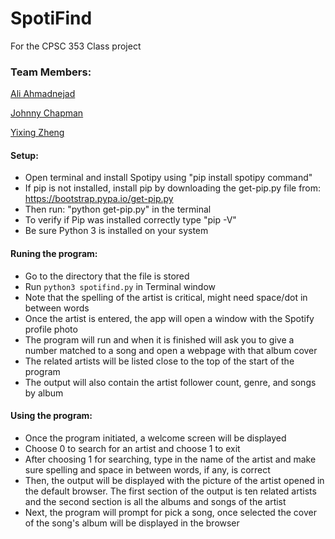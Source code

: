 # SpotiFind

For the CPSC 353 Class project

### Team Members:
[Ali Ahmadnejad](https://github.com/aliahmadnejad)

[Johnny Chapman](https://github.com/johnnycchapman)

[Yixing Zheng](https://github.com/zheng129)

#### Setup:
* Open terminal and install Spotipy using "pip install spotipy command"
* If pip is not installed, install pip by downloading the get-pip.py file from: https://bootstrap.pypa.io/get-pip.py
* Then run: "python get-pip.py" in the terminal
* To verify if Pip was installed correctly type "pip -V"
* Be sure Python 3 is installed on your system

#### Runing the program:

* Go to the directory that the file is stored
* Run `python3 spotifind.py` in Terminal window
* Note that the spelling of the artist is critical, might need space/dot in between words
* Once the artist is entered, the app will open a window with the Spotify profile photo
* The program will run and when it is finished will ask you to give a number matched to a song and open a webpage with that     album cover
* The related artists will be listed close to the top of the start of the program
* The output will also contain the artist follower count, genre, and songs by album

#### Using the program: 

* Once the program initiated, a welcome screen will be displayed 
* Choose 0 to search for an artist and choose 1 to exit
* After choosing 1 for searching, type in the name of the artist and make sure  spelling and space in between words, if any,  is correct
* Then, the output will be displayed with the picture of the artist opened in the default browser. The first section of the output is ten related artists and the second section is all the albums and songs of the artist
* Next, the program will prompt for pick a song, once selected the cover of the song's album will be displayed in the browser
